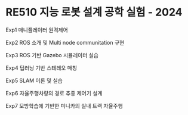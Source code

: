 # RE510 지능 로봇 설계 공학 실험 - 2024

Exp1	매니퓰레이터 원격제어

Exp2	ROS 소개 및 Multi node communitation 구현

Exp3	ROS 기반 Gazebo 시뮬레이터 실습

Exp4	딥러닝 기반 스테레오 매칭

Exp5	SLAM 이론 및 실습

Exp6	자율주행차량의 경로 추종 제어기 설계

Exp7	모방학습에 기반한 미니카의 실내 트랙 자율주행
